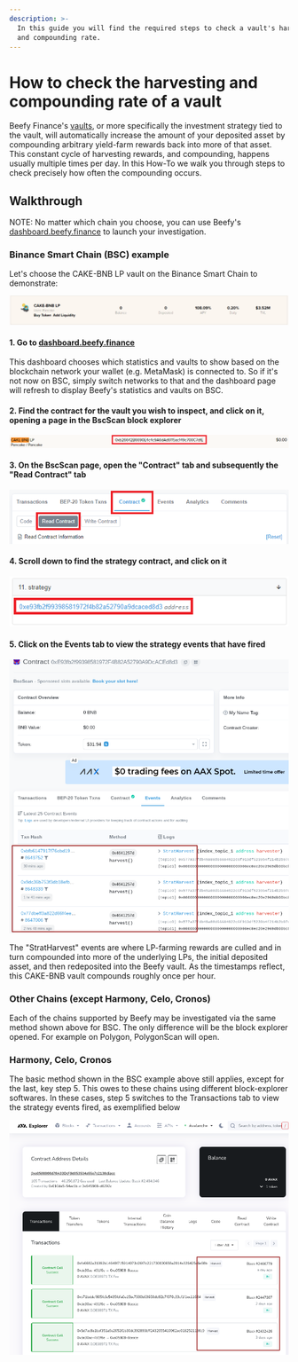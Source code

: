 ```yaml
---
description: >-
  In this guide you will find the required steps to check a vault's harvesting
  and compounding rate.
---
```


# How to check the harvesting and compounding rate of a vault

Beefy Finance's [vaults](../../products/vaults.md), or more specifically the investment strategy tied to the vault, will automatically increase the amount of your deposited asset by compounding arbitrary yield-farm rewards back into more of that asset. This constant cycle of harvesting rewards, and compounding, happens usually multiple times per day. In this How-To we walk you through steps to check precisely how often the compounding occurs.

## Walkthrough

NOTE: No matter which chain you choose, you can use Beefy's [dashboard.beefy.finance](https://dashboard.beefy.finance) to launch your investigation.

### Binance Smart Chain (BSC) example

Let's choose the CAKE-BNB LP vault on the Binance Smart Chain to demonstrate:

![Screenshot taken 5 May 2021](../../.gitbook/assets/cake-bnb-lp-2-5-2021.png)

#### 1. Go to [dashboard.beefy.finance](https://dashboard.beefy.finance)

This dashboard chooses which statistics and vaults to show based on the blockchain network your wallet (e.g. MetaMask) is connected to. So if it's not now on BSC, simply switch networks to that and the dashboard page will refresh to display Beefy's statistics and vaults on BSC.

#### 2. Find the contract for the vault you wish to inspect, and click on it, opening a page in the BscScan block explorer

![](../../.gitbook/assets/cake-bnb-lp-vault-address.png)

#### 3. On the BscScan page, open the "Contract" tab and subsequently the "Read Contract" tab

![](../../.gitbook/assets/cake-bnb-lp-read-contract-tab.png)

#### 4. Scroll down to find the strategy contract, and click on it

![](../../.gitbook/assets/cake-bnb-lp-strategy-address.png)

#### 5. Click on the Events tab to view the strategy events that have fired

![](<../../.gitbook/assets/harvest events inspection.png>)

The "StratHarvest" events are where LP-farming rewards are culled and in turn compounded into more of the underlying LPs, the initial deposited asset, and then redeposited into the Beefy vault. As the timestamps reflect, this CAKE-BNB vault compounds roughly once per hour.

### Other Chains (except Harmony, Celo, Cronos)

Each of the chains supported by Beefy may be investigated via the same method shown above for BSC. The only difference will be the block explorer opened. For example on Polygon, PolygonScan will open.

### Harmony, Celo, Cronos

The basic method shown in the BSC example above still applies, except for the last, key step 5. This owes to these chains using different block-explorer softwares. In these cases, step 5 switches to the Transactions tab to view the strategy events fired, as exemplified below

![](../../.gitbook/assets/Avalanche-harvest-events.png)
